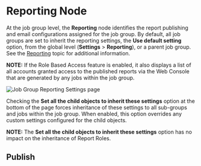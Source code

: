 # Reporting Node

At the job group level, the **Reporting** node identifies the report publishing and email
configurations assigned for the job group. By default, all job groups are set to inherit the
reporting settings, the **Use default setting** option, from the global level (**Settings** >
**Reporting**), or a parent job group. See the
[Reporting](/docs/accessanalyzer/11.6/admin/settings/reporting.md)
topic for additional information.

**NOTE:** If the Role Based Access feature is enabled, it also displays a list of all accounts
granted access to the published reports via the Web Console that are generated by any jobs within
the job group.

![Job Group Reporting Settings page](/img/versioned_docs/accessanalyzer_11.6/accessanalyzer/admin/settings/reporting.webp)

Checking the **Set all the child objects to inherit these settings** option at the bottom of the
page forces inheritance of these settings to all sub-groups and jobs within the job group. When
enabled, this option overrides any custom settings configured for the child objects.

**NOTE:** The **Set all the child objects to inherit these settings** option has no impact on the
inheritance of Report Roles.

## Publish
